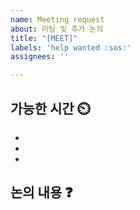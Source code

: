 ```yaml
---
name: Meeting request
about: 미팅 및 추가 논의
title: "[MEET]"
labels: 'help wanted :sos:'
assignees: ''

---
```


## 가능한 시간 ⏲️

- 
- 
- 

## 논의 내용 ❓
